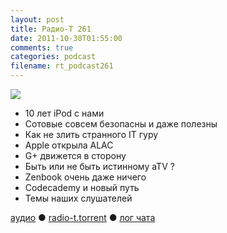 ```yaml
---
layout: post
title: Радио-Т 261
date: 2011-10-30T01:55:00
comments: true
categories: podcast
filename: rt_podcast261
---
```

![](https://radio-t.com/images/radio-t/rt261.jpg)


- 10 лет iPod с нами
- Сотовые совсем безопасны и даже полезны
- Как не злить странного IT гуру
- Apple открыла ALAC
- G+ движется в сторону
- Быть или не быть истинному aTV ?
- Zenbook очень даже ничего
- Codecademy и новый путь
- Темы наших слушателей

[аудио](http://archive.rucast.net/radio-t/media/rt_podcast261.mp3) ● [radio-t.torrent](http://www.radio-t.com/torrents/rt_podcast261.mp3.torrent) ● [лог чата](http://chat.radio-t.com/logs/radio-t-261.html)<audio src="http://archive.rucast.net/radio-t/media/rt_podcast261.mp3" preload="none"></audio>
